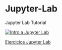 # Jupyter-Lab


Jupyter Lab Tutorial

[![Intro a Jupyter Lab](https://img.youtube.com/vi/RFabWieskak/0.jpg)](https://www.youtube.com/watch?v=RFabWieskak "Intro a Jupyter Lab")


[Ejercicios Jupyter Lab](https://github.com/jupyterlab/scipy2019-jupyterlab-tutorial#installation "Ejercicios Jupyter Lab")

